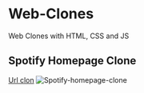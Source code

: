 # Web-Clones
Web Clones with HTML, CSS and JS

## Spotify Homepage Clone
[Url clon](https://spotify-home-clone-peach.vercel.app/)
![Spotify-homepage-clone](https://github.com/Jeanpefe/Web-Clones/assets/112203981/5f7ff4e7-6494-4f5a-a291-12340d876371)

